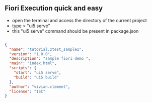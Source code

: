 
## Fiori Execution quick and easy 

- open the terminal and access the directory of the current project 
- type > "ui5 serve"
- this "ui5 serve" command should be present in package.json
  
```json

{
  "name": "tutorial.ztest_sample1",
  "version": "1.0.0",
  "description": "sample fiori demo ",
  "main": "index.html",
  "scripts": {
    "start": "ui5 serve",
    "build": "ui5 build"
  },
  "author": "vivian.clement",
  "license": "ISC"
}


```
 
